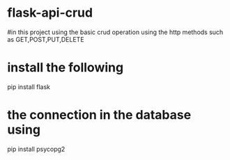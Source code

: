 # flask-api-crud
#in this project using the basic crud operation using the http methods such as GET,POST,PUT,DELETE
# install the following 
pip install flask
# the connection in the database using
pip install psycopg2
